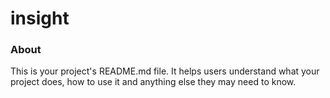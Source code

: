 insight
=======

### About

This is your project's README.md file. It helps users understand what your
project does, how to use it and anything else they may need to know.